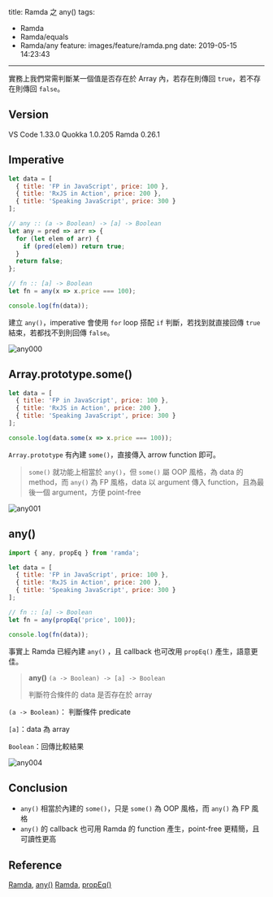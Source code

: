 title: Ramda 之 any()
tags:
  - Ramda
  - Ramda/equals
  - Ramda/any
feature: images/feature/ramda.png
date: 2019-05-15 14:23:43
---
實務上我們常需判斷某一個值是否存在於 Array 內，若存在則傳回 `true`，若不存在則傳回 `false`。

<!-- more -->

## Version

VS Code 1.33.0
Quokka 1.0.205
Ramda 0.26.1

## Imperative

```javascript
let data = [
  { title: 'FP in JavaScript', price: 100 },
  { title: 'RxJS in Action', price: 200 },
  { title: 'Speaking JavaScript', price: 300 }
];

// any :: (a -> Boolean) -> [a] -> Boolean
let any = pred => arr => {
  for (let elem of arr) {
    if (pred(elem)) return true;
  }
  return false;
};

// fn :: [a] -> Boolean
let fn = any(x => x.price === 100);

console.log(fn(data));
```

建立 `any()`，imperative 會使用 `for` loop 搭配 `if` 判斷，若找到就直接回傳  `true` 結束，若都找不到則回傳 `false`。

![any000](/images/ramda/any/any000.png)

## Array.prototype.some()

```javascript
let data = [
  { title: 'FP in JavaScript', price: 100 },
  { title: 'RxJS in Action', price: 200 },
  { title: 'Speaking JavaScript', price: 300 }
];

console.log(data.some(x => x.price === 100));
```

`Array.prototype` 有內建 `some()`，直接傳入 arrow function 即可。

> `some()` 就功能上相當於 `any()`，但 `some()` 屬 OOP 風格，為 data 的 method，而 `any()` 為 FP 風格，data 以 argument 傳入 function，且為最後一個 argument，方便 point-free

![any001](/images/ramda/any/any001.png)

## any()

```javascript
import { any, propEq } from 'ramda';

let data = [
  { title: 'FP in JavaScript', price: 100 },
  { title: 'RxJS in Action', price: 200 },
  { title: 'Speaking JavaScript', price: 300 }
];

// fn :: [a] -> Boolean
let fn = any(propEq('price', 100));

console.log(fn(data));
```

事實上 Ramda 已經內建 `any()` ，且 callback 也可改用 `propEq()` 產生，語意更佳。

> **any()**
> `(a -> Boolean) -> [a] -> Boolean`
>
> 判斷符合條件的 data 是否存在於 array 

`(a -> Boolean)`： 判斷條件 predicate

`[a]`：data 為 array

`Boolean`：回傳比較結果

![any004](/images/ramda/any/any004.png)

## Conclusion

* `any()` 相當於內建的 `some()`，只是 `some()` 為 OOP 風格，而 `any()` 為 FP 風格
* `any()` 的 callback 也可用 Ramda 的 function 產生，point-free 更精簡，且可讀性更高

## Reference

[Ramda](https://ramdajs.com), [any()](https://ramdajs.com/docs/#any)
[Ramda](https://ramdajs.com), [propEq()](https://ramdajs.com/docs/#propEq)

